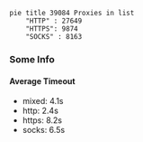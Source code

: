 
```mermaid
pie title 39084 Proxies in list
    "HTTP" : 27649
    "HTTPS": 9874
    "SOCKS" : 8163
```

### Some Info
#### Average Timeout

- mixed: 4.1s
- http: 2.4s
- https: 8.2s
- socks: 6.5s